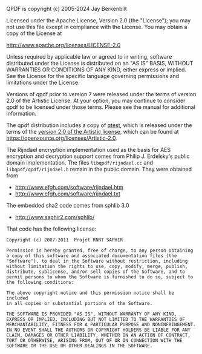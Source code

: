 QPDF is copyright (c) 2005-2024 Jay Berkenbilt

Licensed under the Apache License, Version 2.0 (the "License"); you may not use this file except in compliance with the License. You may obtain a copy of the License at

  http://www.apache.org/licenses/LICENSE-2.0

Unless required by applicable law or agreed to in writing, software distributed under the License is distributed on an "AS IS" BASIS, WITHOUT WARRANTIES OR CONDITIONS OF ANY KIND, either express or implied. See the License for the specific language governing permissions and limitations under the License.

Versions of qpdf prior to version 7 were released under the terms of version 2.0 of the Artistic License. At your option, you may continue to consider qpdf to be licensed under those terms. Please see the manual for additional information.

The qpdf distribution includes a copy of [qtest](https://qtest.sourceforge.io), which is released under the terms of the [version 2.0 of the Artistic license](https://opensource.org/licenses/Artistic-2.0), which can be found at https://opensource.org/licenses/Artistic-2.0.

The Rijndael encryption implementation used as the basis for AES encryption and decryption support comes from Philip J. Erdelsky's public domain implementation.  The files `libqpdf/rijndael.cc` and `libqpdf/qpdf/rijndael.h` remain in the public domain.  They were obtained from
* http://www.efgh.com/software/rijndael.htm
* http://www.efgh.com/software/rijndael.txt

The embedded sha2 code comes from sphlib 3.0
* http://www.saphir2.com/sphlib/

That code has the following license:
  ```
  Copyright (c) 2007-2011  Projet RNRT SAPHIR

  Permission is hereby granted, free of charge, to any person obtaining
  a copy of this software and associated documentation files (the
  "Software"), to deal in the Software without restriction, including
  without limitation the rights to use, copy, modify, merge, publish,
  distribute, sublicense, and/or sell copies of the Software, and to
  permit persons to whom the Software is furnished to do so, subject to
  the following conditions:

  The above copyright notice and this permission notice shall be included
  in all copies or substantial portions of the Software.

  THE SOFTWARE IS PROVIDED "AS IS", WITHOUT WARRANTY OF ANY KIND,
  EXPRESS OR IMPLIED, INCLUDING BUT NOT LIMITED TO THE WARRANTIES OF
  MERCHANTABILITY, FITNESS FOR A PARTICULAR PURPOSE AND NONINFRINGEMENT.
  IN NO EVENT SHALL THE AUTHORS OR COPYRIGHT HOLDERS BE LIABLE FOR ANY
  CLAIM, DAMAGES OR OTHER LIABILITY, WHETHER IN AN ACTION OF CONTRACT,
  TORT OR OTHERWISE, ARISING FROM, OUT OF OR IN CONNECTION WITH THE
  SOFTWARE OR THE USE OR OTHER DEALINGS IN THE SOFTWARE.
  ```
